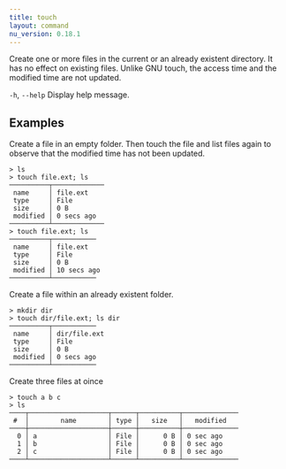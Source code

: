 ```yaml
---
title: touch
layout: command
nu_version: 0.18.1
---
```


Create one or more files in the current or an already existent directory.
It has no effect on existing files.
Unlike GNU touch, the access time and the modified time are not updated.

`-h`, `--help`
  Display help message.

## Examples

Create a file in an empty folder. Then touch the file and list files again to observe that the modified time has not been updated.

```shell
> ls
> touch file.ext; ls
──────────┬─────────────
 name     │ file.ext
 type     │ File
 size     │ 0 B
 modified │ 0 secs ago
──────────┴─────────────
> touch file.ext; ls
──────────┬───────────
 name     │ file.ext
 type     │ File
 size     │ 0 B
 modified │ 10 secs ago
──────────┴───────────
```

Create a file within an already existent folder.

```shell
> mkdir dir
> touch dir/file.ext; ls dir
──────────┬───────────
 name     │ dir/file.ext
 type     │ File
 size     │ 0 B
 modified │ 0 secs ago
──────────┴───────────
```

Create three files at oince
```shell
> touch a b c
> ls
────┬────────────────────┬──────┬──────────┬──────────────
 #  │        name        │ type │   size   │   modified
────┼────────────────────┼──────┼──────────┼──────────────
  0 │ a                  │ File │      0 B │ 0 sec ago
  1 │ b                  │ File │      0 B │ 0 sec ago
  2 │ c                  │ File │      0 B │ 0 sec ago
────┴────────────────────┴──────┴──────────┴──────────────
